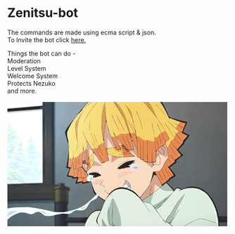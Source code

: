 # Zenitsu-bot
The commands are made using ecma script & json.
<br>
To Invite the bot click [here.](https://discord.com/oauth2/authorize?client_id=766218598913146901&scope=bot&permissions=8)
<br>

Things the bot can do -
<br>
Moderation 
<br>
Level System
<br>
Welcome System 
<br>
Protects Nezuko
<br>
and more.
<br>
<br>
<img src="images/zen.gif" width="500">
